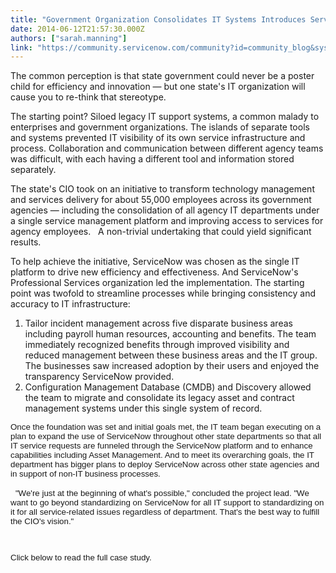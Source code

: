 ```yaml
---
title: "Government Organization Consolidates IT Systems Introduces Service Management"
date: 2014-06-12T21:57:30.000Z
authors: ["sarah.manning"]
link: "https://community.servicenow.com/community?id=community_blog&sys_id=77fde62ddbd0dbc01dcaf3231f96198c"
---
```

<p>The common perception is that state government could never be a poster child for efficiency and innovation — but one state's IT organization will cause you to re-think that stereotype.</p><p></p><p>The starting point? Siloed legacy IT support systems, a common malady to enterprises and government organizations. The islands of separate tools and systems prevented IT visibility of its own service infrastructure and process. Collaboration and communication between different agency teams was difficult, with each having a different tool and information stored separately.</p><p></p><p>The state's CIO took on an initiative to transform technology management and services delivery for about 55,000 employees across its government agencies — including the consolidation of all agency IT departments under a single service management platform and improving access to services for agency employees.   A non-trivial undertaking that could yield significant results.</p><p></p><p>To help achieve the initiative, ServiceNow was chosen as the single IT platform to drive new efficiency and effectiveness. And ServiceNow's Professional Services organization led the implementation. The starting point was twofold to streamline processes while bringing consistency and accuracy to IT infrastructure:</p><p></p><ol style="list-style-type: decimal;"><li>Tailor incident management across five disparate business areas including payroll human resources, accounting and benefits. The team immediately recognized benefits through improved visibility and reduced management between these business areas and the IT group. The businesses saw increased adoption by their users and enjoyed the transparency ServiceNow provided.</li><li>Configuration Management Database (CMDB) and Discovery allowed the team to migrate and consolidate its legacy asset and contract management systems under this single system of record.</li></ol><p></p><p><span style="font-size: 10pt; font-family: arial, helvetica, sans-serif;">Once the foundation was set and initial goals met, the IT team began executing on a plan to expand the use of ServiceNow throughout other state departments so that all IT service requests are funneled through the ServiceNow platform and to enhance capabilities including Asset Management. And to meet its overarching goals, the IT department has bigger plans to deploy ServiceNow across other state agencies and in support of non-IT business processes.</span></p><p></p><p>   <span style="font-size: 10pt; font-family: arial, helvetica, sans-serif;">"We're just at the beginning of what's possible," concluded the project lead. "We want to go beyond standardizing on ServiceNow for all IT support to standardizing on it for all service-related issues regardless of department. That's the best way to fulfill the CIO's vision."</span></p><p><span style="font-size: 10pt; font-family: arial, helvetica, sans-serif;"><br/></span></p><p><span style="font-size: 10pt; font-family: arial, helvetica, sans-serif;">Click below to read the full case study.<br/></span></p>